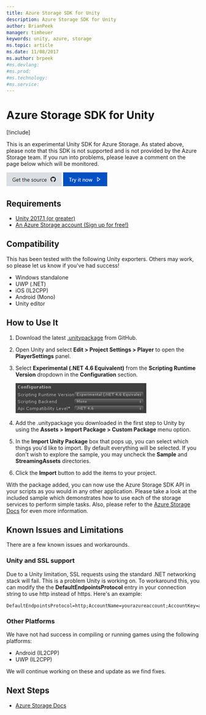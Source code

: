 ```yaml
---
title: Azure Storage SDK for Unity
description: Azure Storage SDK for Unity
author: BrianPeek
manager: timheuer
keywords: unity, azure, storage
ms.topic: article
ms.date: 11/08/2017
ms.author: brpeek
#ms.devlang: 
#ms.prod:
#ms.technology:
#ms.service:
---
```


# Azure Storage SDK for Unity

[!include[](../../includes/header.md)]

This is an experimental Unity SDK for Azure Storage.  As stated above, please note that this SDK is not supported and is not provided by the Azure Storage team.  If you run into problems, please leave a comment on the page below which will be monitored.

[![Get the source](../../media/buttons/source2.png)](https://github.com/BrianPeek/azure-storage-net)
[![Try it now](../../media/buttons/try2.png)](https://github.com/BrianPeek/azure-storage-net/releases)

## Requirements
* [Unity 2017.1 (or greater)](https://unity3d.com/)
* [An Azure Storage account (Sign up for free!)](https://azure.microsoft.com/en-us/free/)

## Compatibility
This has been tested with the following Unity exporters.  Others may work, so please let us know if you've had success!
* Windows standalone
* UWP (.NET)
* iOS (IL2CPP)
* Android (Mono)
* Unity editor

## How to Use It
1. Download the latest [.unitypackage](https://github.com/BrianPeek/azure-storage-net/releases) from GitHub.
1. Open Unity and select **Edit > Project Settings > Player** to open the **PlayerSettings** panel.
1. Select **Experimental (.NET 4.6 Equivalent)** from the **Scripting Runtime Version** dropdown in the **Configuration** section.

   ![player config](../media/unity-player-config.png)
1. Add the .unitypackage you downloaded in the first step to Unity by using the **Assets > Import Package > Custom Package** menu option.
1. In the **Import Unity Package** box that pops up, you can select which things you'd like to import.  By default everything will be selected.  If you don't wish to explore the sample, you may uncheck the **Sample** and **StreamingAssets** directories. 
1. Click the **Import** button to add the items to your project.

With the package added, you can now use the Azure Storage SDK API in your scripts as you would in any other application.  Please take a look at the included sample which demonstrates how to use each of the storage services to perform simple tasks. Also, please refer to the [Azure Storage Docs](https://docs.microsoft.com/azure/storage/) for even more information.

## Known Issues and Limitations
There are a few known issues and workarounds.

### Unity and SSL support
Due to a Unity limitation, SSL requests using the standard .NET networking stack will fail.  This is a problem Unity is working on.  To workaround this, you can modify the the **DefaultEndpointsProtocol** entry in your connection string to use http instead of https.  Here's an example:

```
DefaultEndpointsProtocol=http;AccountName=yourazureaccount;AccountKey=abcdef12345;EndpointSuffix=core.windows.net
```

### Other Platforms
We have not had success in compiling or running games using the following platforms:
* Android (IL2CPP)
* UWP (IL2CPP)

We will continue working on these and update as we find fixes.

## Next Steps
* [Azure Storage Docs](https://docs.microsoft.com/azure/storage/)
